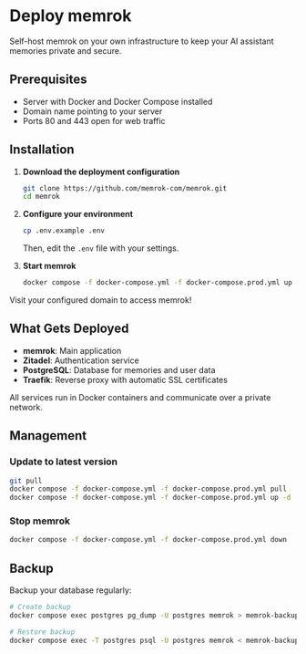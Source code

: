 # Deploy memrok

Self-host memrok on your own infrastructure to keep your AI assistant memories private and secure.

## Prerequisites

- Server with Docker and Docker Compose installed
- Domain name pointing to your server
- Ports 80 and 443 open for web traffic

## Installation

1. **Download the deployment configuration**
   ```bash
   git clone https://github.com/memrok-com/memrok.git
   cd memrok
   ```

2. **Configure your environment**
   ```bash
   cp .env.example .env
   ```

   Then, edit the `.env` file with your settings.

3. **Start memrok**
   ```bash
   docker compose -f docker-compose.yml -f docker-compose.prod.yml up -d
   ```

Visit your configured domain to access memrok!

## What Gets Deployed

- **memrok**: Main application
- **Zitadel**: Authentication service  
- **PostgreSQL**: Database for memories and user data
- **Traefik**: Reverse proxy with automatic SSL certificates

All services run in Docker containers and communicate over a private network.

## Management

### Update to latest version
```bash
git pull
docker compose -f docker-compose.yml -f docker-compose.prod.yml pull
docker compose -f docker-compose.yml -f docker-compose.prod.yml up -d
```

### Stop memrok
```bash
docker compose -f docker-compose.yml -f docker-compose.prod.yml down
```

## Backup

Backup your database regularly:

```bash
# Create backup
docker compose exec postgres pg_dump -U postgres memrok > memrok-backup-$(date +%Y%m%d).sql

# Restore backup
docker compose exec -T postgres psql -U postgres memrok < memrok-backup.sql
```